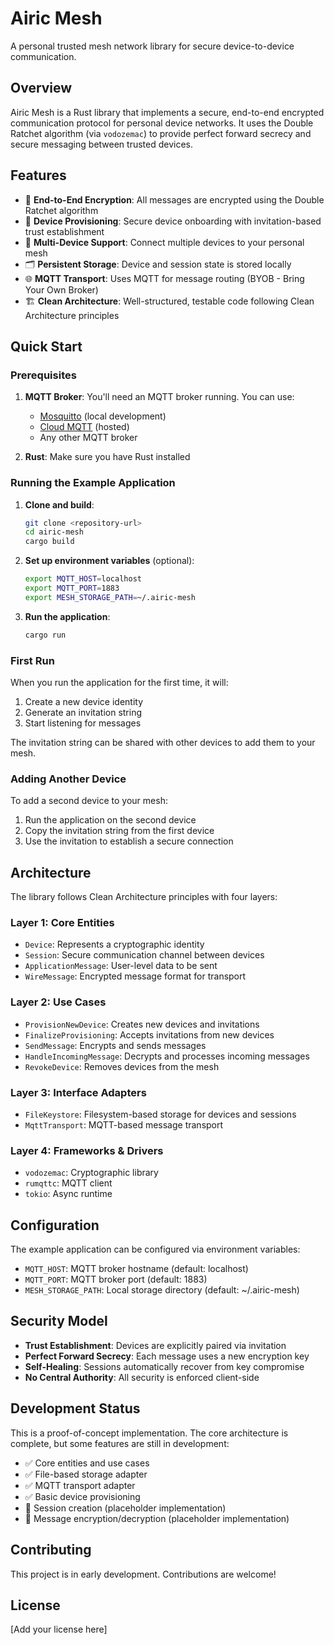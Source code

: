 # Airic Mesh

A personal trusted mesh network library for secure device-to-device communication.

## Overview

Airic Mesh is a Rust library that implements a secure, end-to-end encrypted communication protocol for personal device networks. It uses the Double Ratchet algorithm (via `vodozemac`) to provide perfect forward secrecy and secure messaging between trusted devices.

## Features

- 🔐 **End-to-End Encryption**: All messages are encrypted using the Double Ratchet algorithm
- 🤝 **Device Provisioning**: Secure device onboarding with invitation-based trust establishment
- 📱 **Multi-Device Support**: Connect multiple devices to your personal mesh
- 🗂️ **Persistent Storage**: Device and session state is stored locally
- 🌐 **MQTT Transport**: Uses MQTT for message routing (BYOB - Bring Your Own Broker)
- 🏗️ **Clean Architecture**: Well-structured, testable code following Clean Architecture principles

## Quick Start

### Prerequisites

1. **MQTT Broker**: You'll need an MQTT broker running. You can use:
   - [Mosquitto](https://mosquitto.org/) (local development)
   - [Cloud MQTT](https://www.cloudmqtt.com/) (hosted)
   - Any other MQTT broker

2. **Rust**: Make sure you have Rust installed

### Running the Example Application

1. **Clone and build**:
   ```bash
   git clone <repository-url>
   cd airic-mesh
   cargo build
   ```

2. **Set up environment variables** (optional):
   ```bash
   export MQTT_HOST=localhost
   export MQTT_PORT=1883
   export MESH_STORAGE_PATH=~/.airic-mesh
   ```

3. **Run the application**:
   ```bash
   cargo run
   ```

### First Run

When you run the application for the first time, it will:

1. Create a new device identity
2. Generate an invitation string
3. Start listening for messages

The invitation string can be shared with other devices to add them to your mesh.

### Adding Another Device

To add a second device to your mesh:

1. Run the application on the second device
2. Copy the invitation string from the first device
3. Use the invitation to establish a secure connection

## Architecture

The library follows Clean Architecture principles with four layers:

### Layer 1: Core Entities
- `Device`: Represents a cryptographic identity
- `Session`: Secure communication channel between devices
- `ApplicationMessage`: User-level data to be sent
- `WireMessage`: Encrypted message format for transport

### Layer 2: Use Cases
- `ProvisionNewDevice`: Creates new devices and invitations
- `FinalizeProvisioning`: Accepts invitations from new devices
- `SendMessage`: Encrypts and sends messages
- `HandleIncomingMessage`: Decrypts and processes incoming messages
- `RevokeDevice`: Removes devices from the mesh

### Layer 3: Interface Adapters
- `FileKeystore`: Filesystem-based storage for devices and sessions
- `MqttTransport`: MQTT-based message transport

### Layer 4: Frameworks & Drivers
- `vodozemac`: Cryptographic library
- `rumqttc`: MQTT client
- `tokio`: Async runtime

## Configuration

The example application can be configured via environment variables:

- `MQTT_HOST`: MQTT broker hostname (default: localhost)
- `MQTT_PORT`: MQTT broker port (default: 1883)
- `MESH_STORAGE_PATH`: Local storage directory (default: ~/.airic-mesh)

## Security Model

- **Trust Establishment**: Devices are explicitly paired via invitation
- **Perfect Forward Secrecy**: Each message uses a new encryption key
- **Self-Healing**: Sessions automatically recover from key compromise
- **No Central Authority**: All security is enforced client-side

## Development Status

This is a proof-of-concept implementation. The core architecture is complete, but some features are still in development:

- ✅ Core entities and use cases
- ✅ File-based storage adapter
- ✅ MQTT transport adapter
- ✅ Basic device provisioning
- 🔄 Session creation (placeholder implementation)
- 🔄 Message encryption/decryption (placeholder implementation)

## Contributing

This project is in early development. Contributions are welcome!

## License

[Add your license here] 